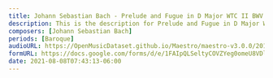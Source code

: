 ```yaml
---
title: Johann Sebastian Bach - Prelude and Fugue in D Major WTC II BWV 874 (1)
description: This is the description for Prelude and Fugue in D Major WTC II BWV 874 by Johann Sebastian Bach
composers: [Johann Sebastian Bach]
periods: [Baroque]
audioURL: https://OpenMusicDataset.github.io/Maestro/maestro-v3.0.0/2015/MIDI-Unprocessed_R1_D2-13-20_mid--AUDIO-from_mp3_19_R1_2015_wav--1.midi
formURL: https://docs.google.com/forms/d/e/1FAIpQLSeltyCOVZYeg0omeU8VDlbXepMjqM1H-nx7Z6N86cP38wogeg/viewform
date: 2021-08-08T07:43:13-06:00
---
```

